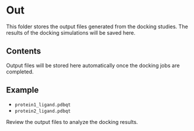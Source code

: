 # Out

This folder stores the output files generated from the docking studies. The results of the docking simulations will be saved here.

## Contents

Output files will be stored here automatically once the docking jobs are completed.

## Example

- `protein1_ligand.pdbqt`
- `protein2_ligand.pdbqt`

Review the output files to analyze the docking results.
